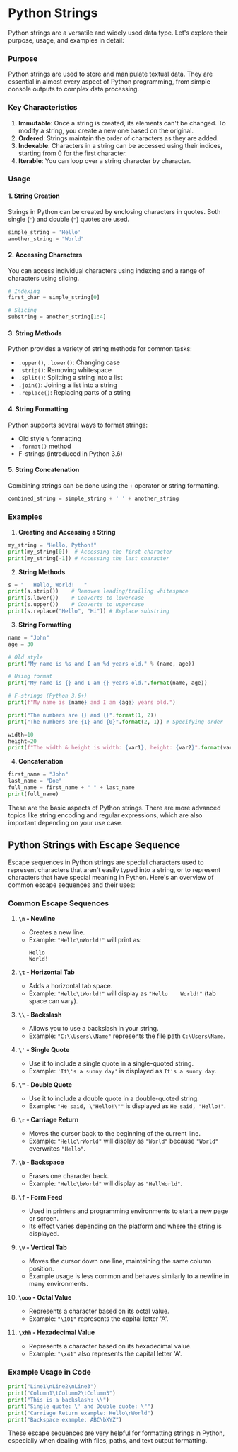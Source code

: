 # Python Strings

Python strings are a versatile and widely used data type. Let's explore their purpose, usage, and examples in detail:

### Purpose

Python strings are used to store and manipulate textual data. 
They are essential in almost every aspect of Python programming, from simple console outputs to complex data processing.

### Key Characteristics

1. **Immutable**: Once a string is created, its elements can't be changed. To modify a string, you create a new one based on the original.
2. **Ordered**: Strings maintain the order of characters as they are added.
3. **Indexable**: Characters in a string can be accessed using their indices, starting from 0 for the first character.
4. **Iterable**: You can loop over a string character by character.

### Usage

#### 1. String Creation

Strings in Python can be created by enclosing characters in quotes. Both single (`'`) and double (`"`) quotes are used.

```python
simple_string = 'Hello'
another_string = "World"
```

#### 2. Accessing Characters

You can access individual characters using indexing and a range of characters using slicing.

```python
# Indexing
first_char = simple_string[0]

# Slicing
substring = another_string[1:4]
```

#### 3. String Methods

Python provides a variety of string methods for common tasks:

- `.upper()`, `.lower()`: Changing case
- `.strip()`: Removing whitespace
- `.split()`: Splitting a string into a list
- `.join()`: Joining a list into a string
- `.replace()`: Replacing parts of a string

#### 4. String Formatting

Python supports several ways to format strings:

- Old style `%` formatting
- `.format()` method
- F-strings (introduced in Python 3.6)

#### 5. String Concatenation

Combining strings can be done using the `+` operator or string formatting.

```python
combined_string = simple_string + ' ' + another_string
```

### Examples

1. **Creating and Accessing a String**

```python
my_string = "Hello, Python!"
print(my_string[0])  # Accessing the first character
print(my_string[-1]) # Accessing the last character
```

2. **String Methods**

```python
s = "   Hello, World!   "
print(s.strip())    # Removes leading/trailing whitespace
print(s.lower())    # Converts to lowercase
print(s.upper())    # Converts to uppercase
print(s.replace("Hello", "Hi")) # Replace substring
```

3. **String Formatting**

```python
name = "John"
age = 30

# Old style
print("My name is %s and I am %d years old." % (name, age))

# Using format
print("My name is {} and I am {} years old.".format(name, age))

# F-strings (Python 3.6+)
print(f"My name is {name} and I am {age} years old.")

print("The numbers are {} and {}".format(1, 2))
print("The numbers are {1} and {0}".format(2, 1)) # Specifying order

width=10
height=20
print(f"The width & height is width: {var1}, height: {var2}".format(var1=width,var2=height))
```

4. **Concatenation**

```python
first_name = "John"
last_name = "Doe"
full_name = first_name + " " + last_name
print(full_name)
```

These are the basic aspects of Python strings. There are more advanced topics like string encoding and regular expressions, which are also important depending on your use case.

## Python Strings with Escape Sequence

Escape sequences in Python strings are special characters used to represent characters 
that aren't easily typed into a string, or to represent characters that have special meaning in Python. 
Here's an overview of common escape sequences and their uses:

### Common Escape Sequences

1. **`\n` - Newline**
   - Creates a new line.
   - Example: `"Hello\nWorld!"` will print as:
     ```
     Hello
     World!
     ```

2. **`\t` - Horizontal Tab**
   - Adds a horizontal tab space.
   - Example: `"Hello\tWorld!"` will display as `"Hello    World!"` (tab space can vary).

3. **`\\` - Backslash**
   - Allows you to use a backslash in your string.
   - Example: `"C:\\Users\\Name"` represents the file path `C:\Users\Name`.

4. **`\'` - Single Quote**
   - Use it to include a single quote in a single-quoted string.
   - Example: `'It\'s a sunny day'` is displayed as `It's a sunny day`.

5. **`\"` - Double Quote**
   - Use it to include a double quote in a double-quoted string.
   - Example: `"He said, \"Hello!\""` is displayed as `He said, "Hello!"`.

6. **`\r` - Carriage Return**
   - Moves the cursor back to the beginning of the current line.
   - Example: `"Hello\rWorld"` will display as `"World"` because `"World"` overwrites `"Hello"`.

7. **`\b` - Backspace**
   - Erases one character back.
   - Example: `"Hello\bWorld"` will display as `"HellWorld"`.

8. **`\f` - Form Feed**
   - Used in printers and programming environments to start a new page or screen.
   - Its effect varies depending on the platform and where the string is displayed.

9. **`\v` - Vertical Tab**
   - Moves the cursor down one line, maintaining the same column position.
   - Example usage is less common and behaves similarly to a newline in many environments.

10. **`\ooo` - Octal Value**
    - Represents a character based on its octal value.
    - Example: `"\101"` represents the capital letter 'A'.

11. **`\xhh` - Hexadecimal Value**
    - Represents a character based on its hexadecimal value.
    - Example: `"\x41"` also represents the capital letter 'A'.

### Example Usage in Code

```python
print("Line1\nLine2\nLine3")
print("Column1\tColumn2\tColumn3")
print("This is a backslash: \\")
print("Single quote: \' and Double quote: \"")
print("Carriage Return example: Hello\rWorld")
print("Backspace example: ABC\bXYZ")
```

These escape sequences are very helpful for formatting strings in Python, especially when dealing with files, paths, and text output formatting.
